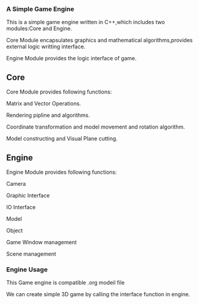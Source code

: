 ### A Simple Game Engine
This is a simple game engine written in C++,which includes two modules:Core and Engine.

Core Module encapsulates graphics and mathematical algorithms,provides external logic writting interface.

Engine Module provides the logic interface of game.

## Core 
Core Module provides following functions:

Matrix and Vector Operations.

Rendering pipline and algorithms.

Coordinate transformation and model movement and rotation algorithm.

Model constructing and Visual Plane cutting.

## Engine
Engine Module provides following functions:

Camera

Graphic Interface

IO Interface

Model

Object

Game Window management

Scene management

### Engine Usage
This Game engine is compatible .org modeil file

We can create simple 3D game by calling the interface function in engine.

